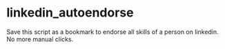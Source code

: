 # linkedin_autoendorse
Save this script as a bookmark to endorse all skills of a person on linkedin. No more manual clicks.
